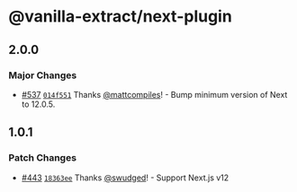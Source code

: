 # @vanilla-extract/next-plugin

## 2.0.0

### Major Changes

- [#537](https://github.com/seek-oss/vanilla-extract/pull/537) [`014f551`](https://github.com/seek-oss/vanilla-extract/commit/014f551a16a5a42fbe46d2489f4157249d9cab1d) Thanks [@mattcompiles](https://github.com/mattcompiles)! - Bump minimum version of Next to 12.0.5.

## 1.0.1

### Patch Changes

- [#443](https://github.com/seek-oss/vanilla-extract/pull/443) [`18363ee`](https://github.com/seek-oss/vanilla-extract/commit/18363ee319bf498ed97b068414f13f5383c41405) Thanks [@swudged](https://github.com/swudged)! - Support Next.js v12
